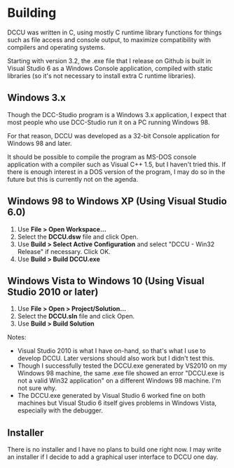 # Building #

DCCU was written in C, using mostly C runtime library functions for things such as file access and console output, to maximize compatibility with compilers and operating systems.

Starting with version 3.2, the .exe file that I release on Github is built in Visual Studio 6 as a Windows Console application, compiled with static libraries (so it's not necessary to install extra C runtime libraries).

## Windows 3.x
Though the DCC-Studio program is a Windows 3.x application, I expect that most people who use DCC-Studio run it on a PC running Windows 98. 

For that reason, DCCU was developed as a 32-bit Console application for Windows 98 and later.

It should be possible to compile the program as MS-DOS console application with a compiler such as Visual C++ 1.5, but I haven't tried this. If there is enough interest in a DOS version of the program, I may do so in the future but this is currently not on the agenda.

## Windows 98 to Windows XP (Using Visual Studio 6.0)
1. Use **File > Open Workspace...**
2. Select the **DCCU.dsw** file and click Open.
3. Use **Build > Select Active Configuration** and select "DCCU - Win32 Release" if necessary. Click OK.
4. Use **Build > Build DCCU.exe**

## Windows Vista to Windows 10 (Using Visual Studio 2010 or later)
1. Use **File > Open > Project/Solution...**
2. Select the **DCCU.sln** file and click Open.
3. Use **Build > Build Solution**

Notes:
* Visual Studio 2010 is what I have on-hand, so that's what I use to develop DCCU. Later versions should also work but I didn't test this.
* Though I successfully tested the DCCU.exe generated by VS2010 on my Windows 98 machine, the same .exe file showed an error "DCCU.exe is not a valid Win32 application" on a different Windows 98 machine. I'm not sure why.
* The DCCU.exe generated by Visual Studio 6 worked fine on both machines but Visual Studio 6 itself gives problems in Windows Vista, especially with the debugger.

## Installer
There is no installer and I have no plans to build one right now. I may write an installer if I decide to add a graphical user interface to DCCU one day.
